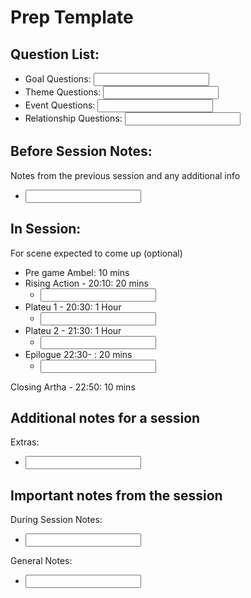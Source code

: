 # Prep Template
## Question List:
- Goal Questions: <input type="text" id="goal" name="goal"/>
- Theme Questions: <input type="text" id="theme" name="theme"/>
- Event Questions: <input type="text" id="event" name="event"/> 
- Relationship Questions: <input type="text" id="relationship" name="relationship"/> 

## Before Session Notes:
Notes from the previous session and any additional info
- <input type="text" id="before_session" name="before_session"/> 

## In Session:
For scene expected to come up (optional)
- Pre game Ambel: 10 mins
- Rising Action - 20:10: 20 mins
  - <input type="text" id="rising" name="rising"/>
- Plateu 1 - 20:30: 1 Hour
  - <input type="text" id="plateu_1" name="plateu_1"/>
- Plateu 2 - 21:30: 1 Hour
  - <input type="text" id="plateu_2" name="plateu_2"/>
- Epilogue 22:30- : 20 mins
  - <input type="text" id="epilogue" name="epilogue"/>

Closing Artha - 22:50: 10 mins

## Additional notes for a session
Extras:
- <input type="text" id="extras" name="extras"/> 

## Important notes from the session
During Session Notes:
- <input type="text" id="session_notes" name="session_notes"/> 

General Notes:
- <input type="text" id="general_notes" name="general_notes"/> 
